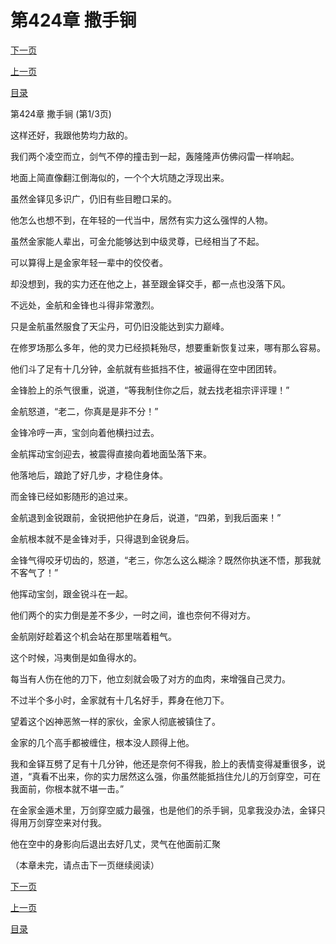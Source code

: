 <h1>第424章   撒手锏</h1>
            <div><p><a href="./1270_%E7%AC%AC424%E7%AB%A0_%E6%92%92%E6%89%8B%E9%94%8F.md">下一页</a></p><p><a href="./1268_%E7%AC%AC423%E7%AB%A0_%E9%94%8B%E8%8A%92%E5%88%9D%E6%BC%8F.md">上一页</a></p><p><a href="../">目录</a></p></div>
            <div><p>第424章   撒手锏 (第1/3页)</p><p>这样还好，我跟他势均力敌的。</p><p>我们两个凌空而立，剑气不停的撞击到一起，轰隆隆声仿佛闷雷一样响起。</p><p>地面上简直像翻江倒海似的，一个个大坑随之浮现出来。</p><p>虽然金铎见多识广，仍旧有些目瞪口呆的。</p><p>他怎么也想不到，在年轻的一代当中，居然有实力这么强悍的人物。</p><p>虽然金家能人辈出，可金允能够达到中级灵尊，已经相当了不起。</p><p>可以算得上是金家年轻一辈中的佼佼者。</p><p>却没想到，我的实力还在他之上，甚至跟金铎交手，都一点也没落下风。</p><p>不远处，金航和金锋也斗得非常激烈。</p><p>只是金航虽然服食了天尘丹，可仍旧没能达到实力巅峰。</p><p>在修罗场那么多年，他的灵力已经损耗殆尽，想要重新恢复过来，哪有那么容易。</p><p>他们斗了足有十几分钟，金航就有些抵挡不住，被逼得在空中团团转。</p><p>金锋脸上的杀气很重，说道，“等我制住你之后，就去找老祖宗评评理！”</p><p>金航怒道，“老二，你真是是非不分！”</p><p>金锋冷哼一声，宝剑向着他横扫过去。</p><p>金航挥动宝剑迎去，被震得直接向着地面坠落下来。</p><p>他落地后，踉跄了好几步，才稳住身体。</p><p>而金锋已经如影随形的追过来。</p><p>金航退到金锐跟前，金锐把他护在身后，说道，“四弟，到我后面来！”</p><p>金航根本就不是金锋对手，只得退到金锐身后。</p><p>金锋气得咬牙切齿的，怒道，“老三，你怎么这么糊涂？既然你执迷不悟，那我就不客气了！”</p><p>他挥动宝剑，跟金锐斗在一起。</p><p>他们两个的实力倒是差不多少，一时之间，谁也奈何不得对方。</p><p>金航刚好趁着这个机会站在那里喘着粗气。</p><p>这个时候，冯夷倒是如鱼得水的。</p><p>每当有人伤在他的刀下，他立刻就会吸了对方的血肉，来增强自己灵力。</p><p>不过半个多小时，金家就有十几名好手，葬身在他刀下。</p><p>望着这个凶神恶煞一样的家伙，金家人彻底被镇住了。</p><p>金家的几个高手都被缠住，根本没人顾得上他。</p><p>我和金铎互劈了足有十几分钟，他还是奈何不得我，脸上的表情变得凝重很多，说道，“真看不出来，你的实力居然这么强，你虽然能抵挡住允儿的万剑穿空，可在我面前，你根本就不堪一击。”</p><p>在金家金遁术里，万剑穿空威力最强，也是他们的杀手锏，见拿我没办法，金铎只得用万剑穿空来对付我。</p><p>他在空中的身影向后退出去好几丈，灵气在他面前汇聚</p><p>（本章未完，请点击下一页继续阅读）</p></div>
            <div><p><a href="./1270_%E7%AC%AC424%E7%AB%A0_%E6%92%92%E6%89%8B%E9%94%8F.md">下一页</a></p><p><a href="./1268_%E7%AC%AC423%E7%AB%A0_%E9%94%8B%E8%8A%92%E5%88%9D%E6%BC%8F.md">上一页</a></p><p><a href="../">目录</a></p></div>